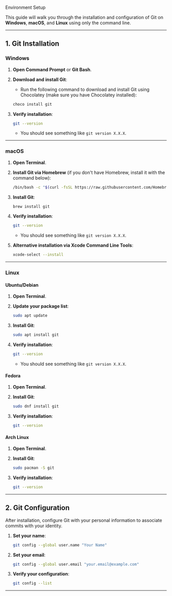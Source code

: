 Environment Setup

This guide will walk you through the installation and configuration of Git on **Windows**, **macOS**, and **Linux** using only the command line.

---

## 1. Git Installation

### Windows

1. **Open Command Prompt** or **Git Bash**.
2. **Download and install Git**:
   - Run the following command to download and install Git using Chocolatey (make sure you have Chocolatey installed):

   ```bash
   choco install git
   ```

3. **Verify installation**:

   ```bash
   git --version
   ```
   - You should see something like `git version X.X.X`.

---

### macOS

1. **Open Terminal**.
2. **Install Git via Homebrew** (if you don't have Homebrew, install it with the command below):

   ```bash
   /bin/bash -c "$(curl -fsSL https://raw.githubusercontent.com/Homebrew/install/HEAD/install.sh)"
   ```
3. **Install Git**:

   ```bash
   brew install git
   ```

4. **Verify installation**:

   ```bash
   git --version
   ```
   - You should see something like `git version X.X.X`.

5. **Alternative installation via Xcode Command Line Tools**:

   ```bash
   xcode-select --install
   ```

---

### Linux

#### Ubuntu/Debian
1. **Open Terminal**.
2. **Update your package list**:

   ```bash
   sudo apt update
   ```

3. **Install Git**:

   ```bash
   sudo apt install git
   ```

4. **Verify installation**:

   ```bash
   git --version
   ```
   - You should see something like `git version X.X.X`.

#### Fedora
1. **Open Terminal**.
2. **Install Git**:

   ```bash
   sudo dnf install git
   ```

3. **Verify installation**:

   ```bash
   git --version
   ```

#### Arch Linux
1. **Open Terminal**.
2. **Install Git**:

   ```bash
   sudo pacman -S git
   ```

3. **Verify installation**:

   ```bash
   git --version
   ```

---

## 2. Git Configuration

After installation, configure Git with your personal information to associate commits with your identity.

1. **Set your name**:

   ```bash
   git config --global user.name "Your Name"
   ```

2. **Set your email**:

   ```bash
   git config --global user.email "your.email@example.com"
   ```

3. **Verify your configuration**:

   ```bash
   git config --list
   ```

---


